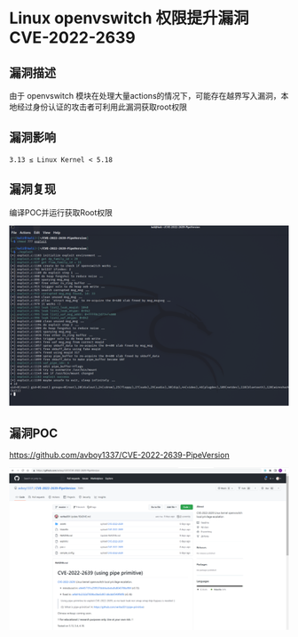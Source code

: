 # Linux openvswitch 权限提升漏洞 CVE-2022-2639

## 漏洞描述

由于 openvswitch 模块在处理大量actions的情况下，可能存在越界写入漏洞，本地经过身份认证的攻击者可利用此漏洞获取root权限

## 漏洞影响

```
3.13 ≤ Linux Kernel < 5.18
```

## 漏洞复现

编译POC并运行获取Root权限

![](images/202209131039922.png)

## 漏洞POC

https://github.com/avboy1337/CVE-2022-2639-PipeVersion

![image-20220913103910738](images/202209131039877.png)
